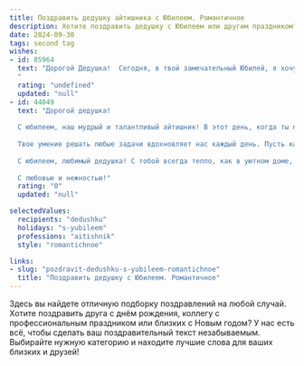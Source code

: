 ```yaml
---
title: Поздравить дедушку айтишника с Юбилеем. Романтичное
description: Хотите поздравить дедушку с Юбилеем или другим праздником? Наш ИИ создаст незабываемое поздравление, а вы обязательно выделитесь среди других.  
date: 2024-09-30
tags: second tag
wishes:
- id: 85964
  text: "Дорогой Дедушка!  Сегодня, в твой замечательный Юбилей, я хочу сказать тебе слова самой искренней любви и восхищения. Твой ум, острый как процессор последнего поколения, и твоё сердце, тёплое и доброе, как первый домашний компьютер, всегда были для меня источником вдохновения.  Ты – настоящий волшебник, способный творить чудеса в мире IT и дарить тепло и радость своей семье. Пусть этот юбилей станет началом новой прекрасной главы твоей жизни, наполненной счастьем, здоровьем и любовью.  Мы тебя очень любим!
  "
  rating: "undefined"
  updated: "null"
- id: 44049
  text: "Дорогой дедушка!
  
  С юбилеем, наш мудрый и талантливый айтишник! В этот день, когда ты празднуешь новый виток жизни, хочу выразить тебе всю свою любовь и уважение. Ты — не просто гуру технологий, но и душа нашей семьи, научившая нас быть стойкими и креативными.
  
  Твое умение решать любые задачи вдохновляет нас каждый день. Пусть каждый новый проект приносит радость, а все коды складываются в идеальные строки счастья! Желаю тебе здоровья, неисчерпаемого вдохновения и светлых моментов в каждом дне. Пусть каждый год дарит новые открытия и счастье, как в любимом коде — радуга эмоций и чувство fulfilled.
  
  С юбилеем, любимый дедушка! С тобой всегда тепло, как в уютном доме, и я горжусь тем, что ты у меня есть.
  
  С любовью и нежностью!"
  rating: "0"
  updated: "null"

selectedValues:
  recipients: "dedushku"
  holidays: "s-yubileem"
  professions: "aitishnik"
  style: "romantichnoe"

links:
- slug: "pozdravit-dedushku-s-yubileem-romantichnoe"
  title: "Поздравить дедушку с Юбилеем. Романтичное"
---
```


Здесь вы найдете отличную подборку поздравлений на любой случай. 
Хотите поздравить друга с днём рождения, коллегу с профессиональным праздником или близких с Новым годом? У нас есть всё, чтобы сделать ваш поздравительный текст незабываемым. Выбирайте нужную категорию и находите лучшие слова для ваших близких и друзей!
